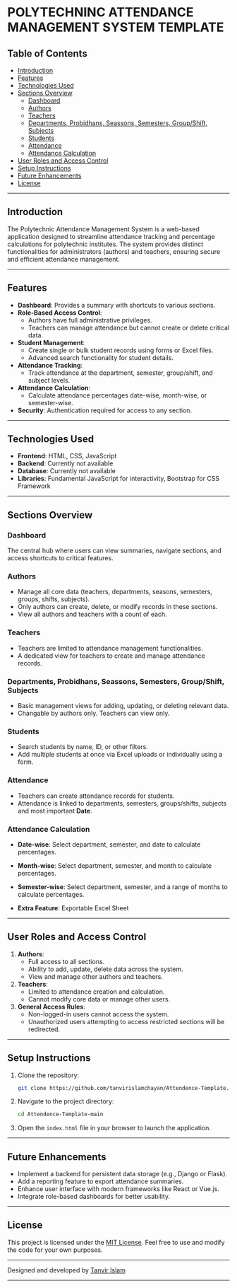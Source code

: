 
# POLYTECHNINC ATTENDANCE MANAGEMENT SYSTEM TEMPLATE

## Table of Contents
- [Introduction](#introduction)
- [Features](#features)
- [Technologies Used](#technologies-used)
- [Sections Overview](#sections-overview)
  - [Dashboard](#dashboard)
  - [Authors](#authors)
  - [Teachers](#teachers)
  - [Departments, Probidhans, Seassons, Semesters, Group/Shift, Subjects](#departments-probidhans-seassons-semesters-groupshift-subjects)
  - [Students](#students)
  - [Attendance](#attendance)
  - [Attendance Calculation](#attendance-calculation)
- [User Roles and Access Control](#user-roles-and-access-control)
- [Setup Instructions](#setup-instructions)
- [Future Enhancements](#future-enhancements)
- [License](#license)

---

## Introduction

The Polytechnic Attendance Management System is a web-based application designed to streamline attendance tracking and percentage calculations for polytechnic institutes. The system provides distinct functionalities for administrators (authors) and teachers, ensuring secure and efficient attendance management. 

---

## Features

- **Dashboard**: Provides a summary with shortcuts to various sections.
- **Role-Based Access Control**: 
  - Authors have full administrative privileges.
  - Teachers can manage attendance but cannot create or delete critical data.
- **Student Management**:
  - Create single or bulk student records using forms or Excel files.
  - Advanced search functionality for student details.
- **Attendance Tracking**:
  - Track attendance at the department, semester, group/shift, and subject levels.
- **Attendance Calculation**:
  - Calculate attendance percentages date-wise, month-wise, or semester-wise.
- **Security**: Authentication required for access to any section.

---

## Technologies Used

- **Frontend**: HTML, CSS, JavaScript
- **Backend**: Currently not available
- **Database**: Currently not available
- **Libraries**: Fundamental JavaScript for interactivity, Bootstrap for CSS Framework

---

## Sections Overview

### Dashboard
The central hub where users can view summaries, navigate sections, and access shortcuts to critical features.

### Authors
- Manage all core data (teachers, departments, seasons, semesters, groups, shifts, subjects).
- Only authors can create, delete, or modify records in these sections.
- View all authors and teachers with a count of each.

### Teachers
- Teachers are limited to attendance management functionalities.
- A dedicated view for teachers to create and manage attendance records.

### Departments, Probidhans, Seassons, Semesters, Group/Shift, Subjects
- Basic management views for adding, updating, or deleting relevant data.
- Changable by authors only. Teachers can view only.

### Students
- Search students by name, ID, or other filters.
- Add multiple students at once via Excel uploads or individually using a form.

### Attendance
- Teachers can create attendance records for students.
- Attendance is linked to departments, semesters, groups/shifts, subjects and most important **Date**.

### Attendance Calculation
- **Date-wise**: Select department, semester, and date to calculate percentages.
- **Month-wise**: Select department, semester, and month to calculate percentages.
- **Semester-wise**: Select department, semester, and a range of months to calculate percentages.

- **Extra Feature**: Exportable Excel Sheet

---

## User Roles and Access Control

1. **Authors**:
   - Full access to all sections.
   - Ability to add, update, delete data across the system.
   - View and manage other authors and teachers.
2. **Teachers**:
   - Limited to attendance creation and calculation.
   - Cannot modify core data or manage other users.
3. **General Access Rules**:
   - Non-logged-in users cannot access the system.
   - Unauthorized users attempting to access restricted sections will be redirected.

---

## Setup Instructions

1. Clone the repository:
   ```bash
   git clone https://github.com/tanvirislamchayan/Attendence-Template.git
   ```
2. Navigate to the project directory:
   ```bash
   cd Attendence-Template-main
   ```
3. Open the `index.html` file in your browser to launch the application.

---

## Future Enhancements

- Implement a backend for persistent data storage (e.g., Django or Flask).
- Add a reporting feature to export attendance summaries.
- Enhance user interface with modern frameworks like React or Vue.js.
- Integrate role-based dashboards for better usability.

---

## License

This project is licensed under the [MIT License](LICENSE). Feel free to use and modify the code for your own purposes.

---
Designed and developed by [Tanvir Islam](https://www.facebook.com/titanvir01)

---

